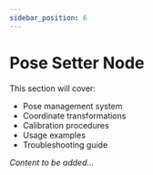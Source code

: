 ```yaml
---
sidebar_position: 6
---
```


# Pose Setter Node

<!-- TODO: Add pose setter details -->

This section will cover:
- Pose management system
- Coordinate transformations
- Calibration procedures
- Usage examples
- Troubleshooting guide

*Content to be added...*
